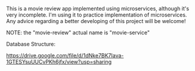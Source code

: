 This is a movie review app implemented using microservices, although it's very incomplete.
I'm using it to practice implementation of microservices. Any advice regarding a better developing
of this project will be welcome!

NOTE: the "movie-review" actual name is "movie-service"

Database Structure:

https://drive.google.com/file/d/1dNke7BK7Iava-1GTESYsuUUCvPKh6jfx/view?usp=sharing
